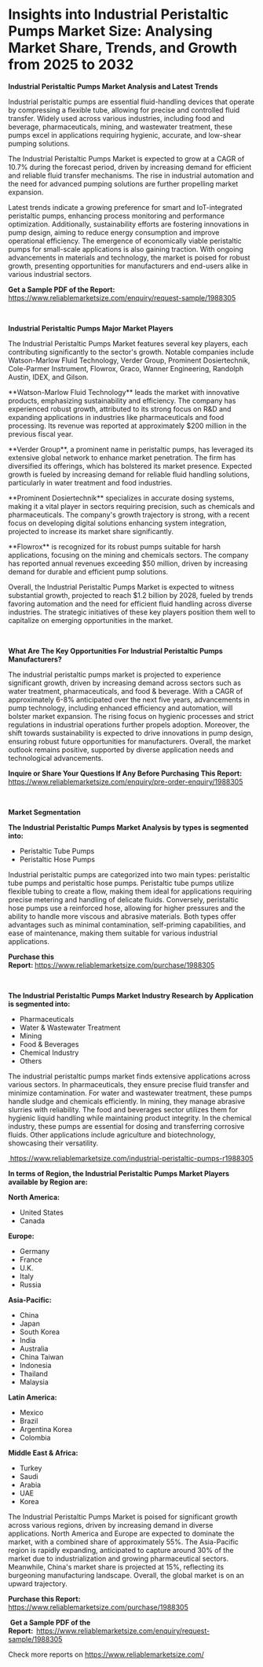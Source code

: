 <p><h1>Insights into Industrial Peristaltic Pumps Market Size: Analysing Market Share, Trends, and Growth from 2025 to 2032</h1></p><p><strong>Industrial Peristaltic Pumps Market Analysis and Latest Trends</strong></p>
<p><p>Industrial peristaltic pumps are essential fluid-handling devices that operate by compressing a flexible tube, allowing for precise and controlled fluid transfer. Widely used across various industries, including food and beverage, pharmaceuticals, mining, and wastewater treatment, these pumps excel in applications requiring hygienic, accurate, and low-shear pumping solutions.</p><p>The Industrial Peristaltic Pumps Market is expected to grow at a CAGR of 10.7% during the forecast period, driven by increasing demand for efficient and reliable fluid transfer mechanisms. The rise in industrial automation and the need for advanced pumping solutions are further propelling market expansion. </p><p>Latest trends indicate a growing preference for smart and IoT-integrated peristaltic pumps, enhancing process monitoring and performance optimization. Additionally, sustainability efforts are fostering innovations in pump design, aiming to reduce energy consumption and improve operational efficiency. The emergence of economically viable peristaltic pumps for small-scale applications is also gaining traction. With ongoing advancements in materials and technology, the market is poised for robust growth, presenting opportunities for manufacturers and end-users alike in various industrial sectors.</p></p>
<p><strong>Get a Sample PDF of the Report:&nbsp;</strong> <a href="https://www.reliablemarketsize.com/enquiry/request-sample/1988305?utm_campaign=1991&utm_medium=2&utm_source=Github&utm_content=ia&utm_term=20022025&utm_id=industrial-peristaltic-pumps">https://www.reliablemarketsize.com/enquiry/request-sample/1988305</a></p>
<p>&nbsp;</p>
<p><strong>Industrial Peristaltic Pumps Major Market Players</strong></p>
<p><p>The Industrial Peristaltic Pumps Market features several key players, each contributing significantly to the sector's growth. Notable companies include Watson-Marlow Fluid Technology, Verder Group, Prominent Dosiertechnik, Cole-Parmer Instrument, Flowrox, Graco, Wanner Engineering, Randolph Austin, IDEX, and Gilson.</p><p>**Watson-Marlow Fluid Technology** leads the market with innovative products, emphasizing sustainability and efficiency. The company has experienced robust growth, attributed to its strong focus on R&D and expanding applications in industries like pharmaceuticals and food processing. Its revenue was reported at approximately $200 million in the previous fiscal year.</p><p>**Verder Group**, a prominent name in peristaltic pumps, has leveraged its extensive global network to enhance market penetration. The firm has diversified its offerings, which has bolstered its market presence. Expected growth is fueled by increasing demand for reliable fluid handling solutions, particularly in water treatment and food industries.</p><p>**Prominent Dosiertechnik** specializes in accurate dosing systems, making it a vital player in sectors requiring precision, such as chemicals and pharmaceuticals. The company's growth trajectory is strong, with a recent focus on developing digital solutions enhancing system integration, projected to increase its market share significantly.</p><p>**Flowrox** is recognized for its robust pumps suitable for harsh applications, focusing on the mining and chemicals sectors. The company has reported annual revenues exceeding $50 million, driven by increasing demand for durable and efficient pump solutions.</p><p>Overall, the Industrial Peristaltic Pumps Market is expected to witness substantial growth, projected to reach $1.2 billion by 2028, fueled by trends favoring automation and the need for efficient fluid handling across diverse industries. The strategic initiatives of these key players position them well to capitalize on emerging opportunities in the market.</p></p>
<p>&nbsp;</p>
<p><strong>What Are The Key Opportunities For Industrial Peristaltic Pumps Manufacturers?</strong></p>
<p><p>The industrial peristaltic pumps market is projected to experience significant growth, driven by increasing demand across sectors such as water treatment, pharmaceuticals, and food & beverage. With a CAGR of approximately 6-8% anticipated over the next five years, advancements in pump technology, including enhanced efficiency and automation, will bolster market expansion. The rising focus on hygienic processes and strict regulations in industrial operations further propels adoption. Moreover, the shift towards sustainability is expected to drive innovations in pump design, ensuring robust future opportunities for manufacturers. Overall, the market outlook remains positive, supported by diverse application needs and technological advancements.</p></p>
<p><strong>Inquire or Share Your Questions If Any Before Purchasing This Report:</strong> <a href="https://www.reliablemarketsize.com/enquiry/pre-order-enquiry/1988305?utm_campaign=1991&utm_medium=2&utm_source=Github&utm_content=ia&utm_term=20022025&utm_id=industrial-peristaltic-pumps">https://www.reliablemarketsize.com/enquiry/pre-order-enquiry/1988305</a></p>
<p>&nbsp;</p>
<p><strong>Market Segmentation</strong></p>
<p><strong>The Industrial Peristaltic Pumps Market Analysis by types is segmented into:</strong></p>
<p><ul><li>Peristaltic Tube Pumps</li><li>Peristaltic Hose Pumps</li></ul></p>
<p><p>Industrial peristaltic pumps are categorized into two main types: peristaltic tube pumps and peristaltic hose pumps. Peristaltic tube pumps utilize flexible tubing to create a flow, making them ideal for applications requiring precise metering and handling of delicate fluids. Conversely, peristaltic hose pumps use a reinforced hose, allowing for higher pressures and the ability to handle more viscous and abrasive materials. Both types offer advantages such as minimal contamination, self-priming capabilities, and ease of maintenance, making them suitable for various industrial applications.</p></p>
<p><strong>Purchase this Report:&nbsp;</strong><a href="https://www.reliablemarketsize.com/purchase/1988305?utm_campaign=1991&utm_medium=2&utm_source=Github&utm_content=ia&utm_term=20022025&utm_id=industrial-peristaltic-pumps">https://www.reliablemarketsize.com/purchase/1988305</a></p>
<p>&nbsp;</p>
<p><strong>The Industrial Peristaltic Pumps Market Industry Research by Application is segmented into:</strong></p>
<p><ul><li>Pharmaceuticals</li><li>Water & Wastewater Treatment</li><li>Mining</li><li>Food & Beverages</li><li>Chemical Industry</li><li>Others</li></ul></p>
<p><p>The industrial peristaltic pumps market finds extensive applications across various sectors. In pharmaceuticals, they ensure precise fluid transfer and minimize contamination. For water and wastewater treatment, these pumps handle sludge and chemicals efficiently. In mining, they manage abrasive slurries with reliability. The food and beverages sector utilizes them for hygienic liquid handling while maintaining product integrity. In the chemical industry, these pumps are essential for dosing and transferring corrosive fluids. Other applications include agriculture and biotechnology, showcasing their versatility.</p></p>
<p><a href="https://www.reliablemarketsize.com/industrial-peristaltic-pumps-r1988305?utm_campaign=1991&utm_medium=2&utm_source=Github&utm_content=ia&utm_term=20022025&utm_id=industrial-peristaltic-pumps">&nbsp;https://www.reliablemarketsize.com/industrial-peristaltic-pumps-r1988305</a></p>
<p><strong>In terms of Region, the Industrial Peristaltic Pumps Market Players available by Region are:</strong></p>
<p>
    <p> <strong> North America: </strong>
        <ul>
            <li>United States</li>
            <li>Canada</li>
        </ul>
        </p> 
    <p> <strong> Europe: </strong>
        <ul>
            <li>Germany</li>
            <li>France</li>
            <li>U.K.</li>
            <li>Italy</li>
            <li>Russia</li>
        </ul>
        </p> 
    <p> <strong> Asia-Pacific: </strong>
        <ul>
            <li>China</li>
            <li>Japan</li>
            <li>South Korea</li>
            <li>India</li>
            <li>Australia</li>
            <li>China Taiwan</li>
            <li>Indonesia</li>
            <li>Thailand</li>
            <li>Malaysia</li>
        </ul>
        </p> 
    <p> <strong> Latin America: </strong>
        <ul>
            <li>Mexico</li>
            <li>Brazil</li>
            <li>Argentina Korea</li>
            <li>Colombia</li>
        </ul>
        </p> 
    <p> <strong> Middle East & Africa: </strong>
        <ul>
            <li>Turkey</li>
            <li>Saudi</li>
            <li>Arabia</li>
            <li>UAE</li>
            <li>Korea</li>
        </ul>
    </p>
    </p>
<p><p>The Industrial Peristaltic Pumps Market is poised for significant growth across various regions, driven by increasing demand in diverse applications. North America and Europe are expected to dominate the market, with a combined share of approximately 55%. The Asia-Pacific region is rapidly expanding, anticipated to capture around 30% of the market due to industrialization and growing pharmaceutical sectors. Meanwhile, China's market share is projected at 15%, reflecting its burgeoning manufacturing landscape. Overall, the global market is on an upward trajectory.</p></p>
<p><strong>Purchase this Report: </strong><a href="https://www.reliablemarketsize.com/purchase/1988305?utm_campaign=1991&utm_medium=2&utm_source=Github&utm_content=ia&utm_term=20022025&utm_id=industrial-peristaltic-pumps">https://www.reliablemarketsize.com/purchase/1988305</a></p>
<p>&nbsp;<strong>Get a Sample PDF of the Report:&nbsp;&nbsp;</strong><a href="https://www.reliablemarketsize.com/enquiry/request-sample/1988305?utm_campaign=1991&utm_medium=2&utm_source=Github&utm_content=ia&utm_term=20022025&utm_id=industrial-peristaltic-pumps">https://www.reliablemarketsize.com/enquiry/request-sample/1988305</a></p>
<p><strong></strong></p>
<p>Check more reports on <a href="https://www.reliablemarketsize.com/?utm_campaign=1991&utm_medium=2&utm_source=Github&utm_content=ia&utm_term=20022025&utm_id=industrial-peristaltic-pumps">https://www.reliablemarketsize.com/</a></p>